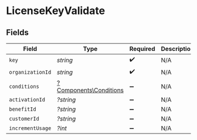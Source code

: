 # LicenseKeyValidate


## Fields

| Field                                                           | Type                                                            | Required                                                        | Description                                                     |
| --------------------------------------------------------------- | --------------------------------------------------------------- | --------------------------------------------------------------- | --------------------------------------------------------------- |
| `key`                                                           | *string*                                                        | :heavy_check_mark:                                              | N/A                                                             |
| `organizationId`                                                | *string*                                                        | :heavy_check_mark:                                              | N/A                                                             |
| `conditions`                                                    | [?Components\Conditions](../../Models/Components/Conditions.md) | :heavy_minus_sign:                                              | N/A                                                             |
| `activationId`                                                  | *?string*                                                       | :heavy_minus_sign:                                              | N/A                                                             |
| `benefitId`                                                     | *?string*                                                       | :heavy_minus_sign:                                              | N/A                                                             |
| `customerId`                                                    | *?string*                                                       | :heavy_minus_sign:                                              | N/A                                                             |
| `incrementUsage`                                                | *?int*                                                          | :heavy_minus_sign:                                              | N/A                                                             |